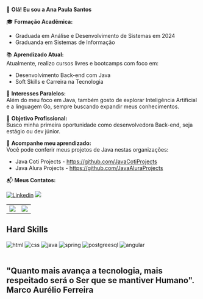 👋 **Olá! Eu sou a Ana Paula Santos**  

🎓 **Formação Acadêmica:**
- Graduada em Análise e Desenvolvimento de Sistemas em 2024
- Graduanda em Sistemas de Informação

📚 **Aprendizado Atual:**  
Atualmente, realizo cursos livres e bootcamps com foco em:
- Desenvolvimento Back-end com Java
- Soft Skills e Carreira na Tecnologia

🚀 **Interesses Paralelos:**  
Além do meu foco em Java, também gosto de explorar Inteligência Artificial e a linguagem Go, sempre buscando expandir meus conhecimentos.

💼 **Objetivo Profissional:**  
Busco minha primeira oportunidade como desenvolvedora Back-end, seja estágio ou dev júnior.

🔗 **Acompanhe meu aprendizado:**  
Você pode conferir meus projetos de Java nestas organizações:
- Java Coti Projects - https://github.com/JavaCotiProjects
- Java Alura Projects - https://github.com/JavaAluraProjects

📬 **Meus Contatos:**

[![Linkedin](https://img.shields.io/badge/LinkedIn-0077B5?style=for-the-badge&logo=linkedin&logoColor=white)](https://www.linkedin.com/in/dev-anapaulasantos/)
<a href = "mailto:anapaulald90@gmail.com"> <img src="https://img.shields.io/badge/Gmail-D14836?style=for-the-badge&logo=gmail&logoColor=white" target="_blank"></a>

<table>
    <tr>
      <td align="center" style="padding=0;width=50%;">
        <img align="center" style="padding=0;" src="https://github-readme-stats.vercel.app/api/?username=anapaulasantos90&show_icons=true&title_color=7159c1&text_color=9f9f9f&bg_color=00000000&hide_border=true&icon_color=7159c1&hide_title=true&count_private=true" />
      </td>
      <td align="center" style="padding=0;width=50%;">
        <img align="center" style="padding=0;" src="https://github-readme-stats.vercel.app/api/top-langs/?username=anapaulasantos90&show_icons=true&title_color=7159c1&text_color=9f9f9f&bg_color=00000000&hide_border=true&icon_color=7159c1&count_private=true" />
      </td>
    </tr>
</table>
</div>

## Hard Skills

<div style="display: inline_block">
    <img align="center" alt="html" src="https://img.shields.io/badge/HTML-239120?style=for-the-badge&logo=html5&logoColor=white"/>
    <img align="center" alt="css" src="https://img.shields.io/badge/CSS-239120?&style=for-the-badge&logo=css3&logoColor=white"/>
    <img align="center" alt="java" src="https://img.shields.io/badge/Java-ED8B00?style=for-the-badge&logo=java&logoColor=white"/>
    <img align="center" alt="spring" src="https://img.shields.io/badge/Spring-6DB33F?style=for-the-badge&logo=spring&logoColor=white"/>
    <img align="center" alt="postgreesql" src="https://img.shields.io/badge/PostgreSQL-316192?style=for-the-badge&logo=postgresql&logoColor=white"/>
    <img align="center" alt="angular" src="https://img.shields.io/badge/Angular-DD0031?style=for-the-badge&logo=angular&logoColor=white"/>
</div><br/>

## "Quanto mais avança a tecnologia, mais respeitado será o Ser que se mantiver Humano".   Marco Aurélio Ferreira






